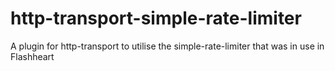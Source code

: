 # http-transport-simple-rate-limiter
A plugin for http-transport to utilise the simple-rate-limiter that was in use in Flashheart
